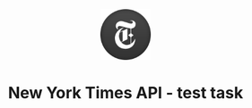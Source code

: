 <div align="center">
  <img src="/public/assets/png/times.png" alt="logo" width="18%">
  <h1>New York Times API - test task</h1>
</div>
